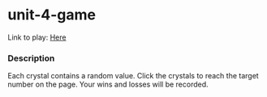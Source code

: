 # unit-4-game
Link to play: [Here](https://hayleemclemore.github.io/unit-4-game/)

### Description
Each crystal contains a random value. Click the crystals to reach the target number on the page. Your wins and losses will be recorded.
